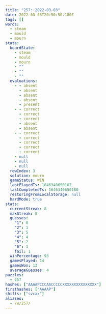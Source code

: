 ```yaml
---
title: "257: 2022-03-03"
date: 2022-03-03T20:50:50.180Z
tags: []
words:
  - steam
  - mould
  - mourn
state:
  boardState:
    - steam
    - mould
    - mourn
    - ""
    - ""
    - ""
  evaluations:
    - - absent
      - absent
      - absent
      - absent
      - present
    - - correct
      - correct
      - correct
      - absent
      - absent
    - - correct
      - correct
      - correct
      - correct
      - correct
    - null
    - null
    - null
  rowIndex: 3
  solution: mourn
  gameStatus: WIN
  lastPlayedTs: 1646340650182
  lastCompletedTs: 1646340650180
  restoringFromLocalStorage: null
  hardMode: true
stats:
  currentStreak: 8
  maxStreak: 8
  guesses:
    "1": 0
    "2": 1
    "3": 5
    "4": 4
    "5": 2
    "6": 1
    fail: 1
  winPercentage: 93
  gamesPlayed: 14
  gamesWon: 13
  averageGuesses: 4
puzzles:
  - 257
hashes: ["AAAAPCCCAACCCCCXXXXXXXXXXXXXXX"]
firsthashes: ["AAAAP"]
shifts: ["svcax"]
aliases:
  - /w/257/
---
```

<!-- more -->
